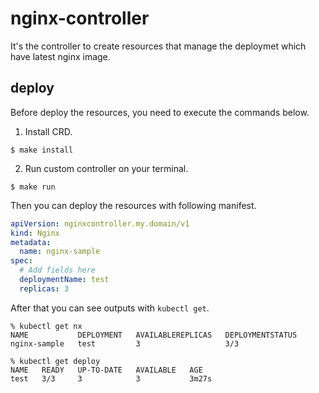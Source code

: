 # nginx-controller
It's the controller to create resources that manage the deploymet which have latest nginx image.

## deploy
Before deploy the resources, you need to execute the commands below.

1. Install CRD.

```
$ make install
```

2. Run custom controller on your terminal.

```
$ make run
```

Then you can deploy the resources with following manifest.

```yaml
apiVersion: nginxcontroller.my.domain/v1
kind: Nginx
metadata:
  name: nginx-sample
spec:
  # Add fields here
  deploymentName: test
  replicas: 3
```

After that you can see outputs with `kubectl get`.

```
% kubectl get nx 
NAME           DEPLOYMENT   AVAILABLEREPLICAS   DEPLOYMENTSTATUS
nginx-sample   test         3                   3/3

% kubectl get deploy
NAME   READY   UP-TO-DATE   AVAILABLE   AGE
test   3/3     3            3           3m27s
```
